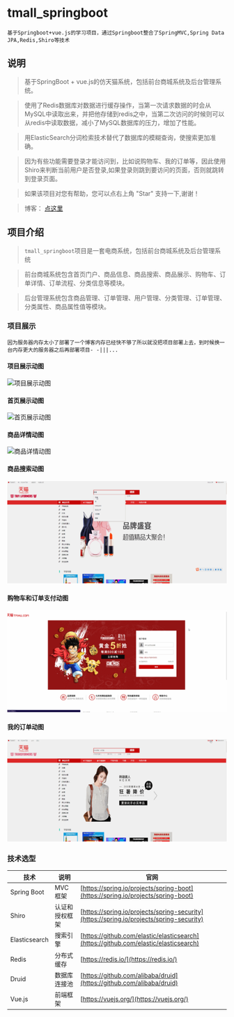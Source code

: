 # tmall_springboot
	
	基于Springboot+vue.js的学习项目，通过Springboot整合了SpringMVC,Spring Data JPA,Redis,Shiro等技术

## 说明

> 基于SpringBoot + vue.js的仿天猫系统，包括前台商城系统及后台管理系统。

> 使用了Redis数据库对数据进行缓存操作，当第一次请求数据的时会从MySQL中读取出来，并把他存储到redis之中，当第二次访问的时候则可以从redis中读取数据，减小了MySQL数据库的压力，增加了性能。

> 用ElasticSearch分词检索技术替代了数据库的模糊查询，使搜索更加准确。

> 因为有些功能需要登录才能访问到，比如说购物车、我的订单等，因此使用Shiro来判断当前用户是否登录,如果登录则跳到要访问的页面，否则就跳转到登录页面。

> 如果该项目对您有帮助，您可以点右上角 "Star" 支持一下,谢谢！

>博客： [点这里](http://blog.geligamesh.cn)

## 项目介绍
> `tmall_springboot`项目是一套电商系统，包括前台商城系统及后台管理系统

> 前台商城系统包含首页门户、商品信息、商品搜索、商品展示、购物车、订单详情、订单流程、分类信息等模块。

> 后台管理系统包含商品管理、订单管理、用户管理、分类管理、订单管理、分类属性、商品属性值等模块。

### 项目展示
	因为服务器内存太小了部署了一个博客内存已经快不够了所以就没把项目部署上去，到时候换一台内存更大的服务器之后再部署项目- -|||...



#### 项目展示动图
![项目展示动图](images/show.gif)

#### 首页展示动图
![首页展示动图](images/首页展示.gif)

#### 商品详情动图
![商品详情动图](images/商品详情.gif)

#### 商品搜索动图
![商品搜索动图](images/商品搜索.gif)

#### 购物车和订单支付动图
![购物车和订单支付动图](images/购物车和订单支付.gif)

#### 我的订单动图
![我的订单动图](images/我的订单.gif)

### 技术选型

技术 | 说明 | 官网
----|----|----
Spring Boot | MVC框架 | [https://spring.io/projects/spring-boot](https://spring.io/projects/spring-boot)
Shiro | 认证和授权框架 | [https://spring.io/projects/spring-security](https://spring.io/projects/spring-security)
Elasticsearch | 搜索引擎 | [https://github.com/elastic/elasticsearch](https://github.com/elastic/elasticsearch)
Redis | 分布式缓存 | [https://redis.io/](https://redis.io/)
Druid | 数据库连接池 | [https://github.com/alibaba/druid](https://github.com/alibaba/druid)
Vue.js | 前端框架 | [https://vuejs.org/](https://vuejs.org/)



